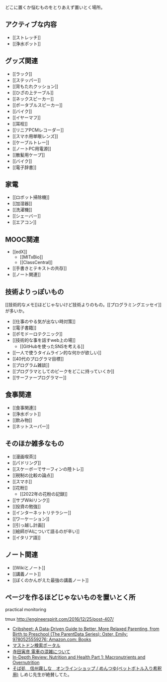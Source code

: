 どこに置くか悩むものをとりあえず置いとく場所。

## アクティブな内容

- [[ストレッチ]]
- [[浄水ポット]]

## グッズ関連

- [[ラック]]
- [[ステッパー]]
- [[背もたれクッション]]
- [[ひざの上テーブル]]
- [[ネックスピーカー]]
- [[ポータブルスピーカー]]
- [[バイク]]
- [[イヤーマフ]]
- [[耳栓]]
- [[リニアPCMレコーダー]]
- [[スマホ用単眼レンズ]]
- [[ケーブルトレー]]
- [[ノートPC用電源]]
- [[散髪用ケープ]]
- [[バイク]]
- [[電子辞書]]

## 家電

- [[ロボット掃除機]]
- [[加湿器]]
- [[洗濯機]]
- [[シェーバー]]
- [[エアコン]]

## MOOC関連

- [[edX]]
   - [[MITxBio]]
   - [[ClassCentral]]
- [[手書きとテキストの共存]]
- [[ノート関連]]

## 技術よりっぽいもの

[[技術的なメモ]]ほどじゃないけど技術よりのもの。[[プログラミングエッセイ]]が多いか。

- [[仕事のやる気が出ない時対策]]
- [[電子書籍]]
- [[ポモドーロテクニック]]
- [[技術的な事を話すweb上の場]]
  - [[GitHubを使ったSNSを考える]]
- [[一人で使うタイムライン的な何かが欲しい]]
- [[40代のプログラマ目標]]
- [[プログラム雑談]]
- [[プログラマとしてのピークをどこに持っていくか]]
- [[サーファープログラマー]]

## 食事関連

- [[食事関連]]
- [[浄水ポット]]
- [[飲み物]]
- [[ネットスーパー]]

## そのほか雑多なもの

- [[漫画喫茶]]
- [[パドリング]]
- [[スケーボーでサーフィンの陸トレ]]
- [[税制の比較の論点]]
- [[スマホ]]
- [[花粉]]
  - [[2022年の花粉の記録]]
- [[サブWikiリンク]]
- [[投資の勉強]]
- [[インターネットリテラシー]]
- [[ワーケーション]]
- [[引っ越し計画]]
- [[絵師がAIについて語るのが辛い]]
- [[イタリア語]]

## ノート関連

- [[Wikiとノート]]
- [[講義ノート]]
- [[ぼくのかんがえた最強の講義ノート]]

## ページを作るほどじゃないものを置いとく所

practical monitoring

tmux
http://engineerspirit.com/2016/12/25/post-407/

- [Cribsheet: A Data-Driven Guide to Better, More Relaxed Parenting, from Birth to Preschool (The ParentData Series): Oster, Emily: 9780525559276: Amazon.com: Books](https://www.amazon.com/Cribsheet-Data-Driven-Relaxed-Parenting-Preschool/dp/0525559272/)
- [マストドン検索ポータル](https://msearch.fediverse.media/)
- [寺田寅彦 電車の混雑について](https://www.aozora.gr.jp/cards/000042/files/2449_11267.html)
- [In-Depth Review: Nutrition and Health Part 1: Macronutrients and Overnutrition](https://www.classcentral.com/report/review-nutrition-and-health-part-1/)
- [そば処　信州霧しな　オンラインショップ / めんつゆ(ペットボトル入り希釈用)](https://www.shinshukirishina.co.jp/products/detail.php?product_id=420) しめじ先生が絶賛してた。